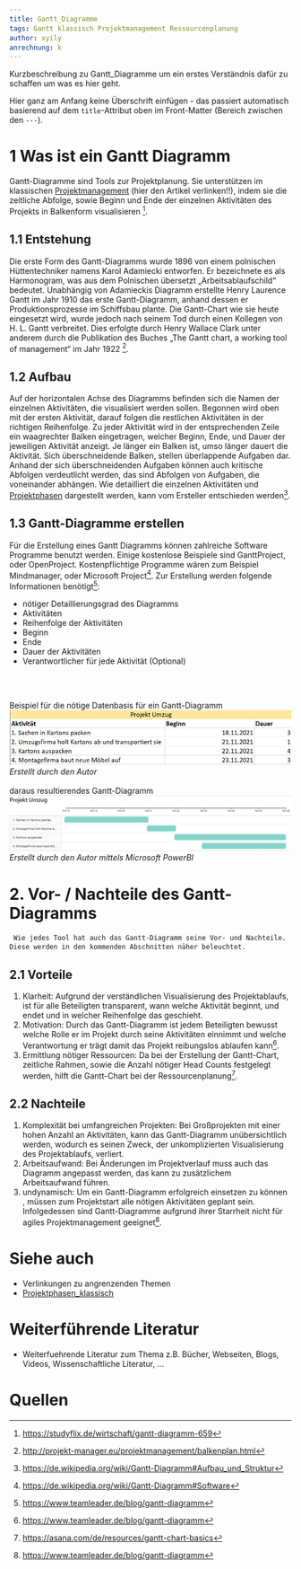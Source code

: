 ```yaml
---
title: Gantt_Diagramme
tags: Gantt klassisch Projektmanagement Ressourcenplanung
author: xyily
anrechnung: k
---
```


Kurzbeschreibung zu Gantt_Diagramme um ein erstes Verständnis dafür zu schaffen um was es hier geht.

Hier ganz am Anfang keine Überschrift einfügen - das passiert automatisch basierend auf dem `title`-Attribut
oben im Front-Matter (Bereich zwischen den `---`).

# 1 Was ist ein Gantt Diagramm
Gantt-Diagramme  sind Tools zur Projektplanung. Sie unterstützen im klassischen [Projektmanagement]( https://github.com/ManagingProjectsSuccessfully/ManagingProjectsSuccessfully.github.io/blob/main/kb/Projektmanagement.md)  (hier den Artikel verlinken!!), indem sie die zeitliche Abfolge, sowie Beginn und Ende der einzelnen Aktivitäten des Projekts in Balkenform visualisieren [^1].

## 1.1 Entstehung
Die erste Form des Gantt-Diagramms wurde 1896 von einem polnischen Hüttentechniker namens Karol Adamiecki entworfen. Er bezeichnete es als Harmonogram, was aus dem Polnischen übersetzt „Arbeitsablaufschild“ bedeutet. Unabhängig von Adamieckis Diagramm erstellte Henry Laurence Gantt im Jahr 1910 das erste Gantt-Diagramm, anhand dessen er Produktionsprozesse im Schiffsbau plante. Die Gantt-Chart wie sie heute eingesetzt wird, wurde jedoch nach seinem Tod durch einen Kollegen von H. L. Gantt verbreitet. Dies erfolgte durch Henry Wallace Clark unter anderem durch die Publikation des Buches „The Gantt chart, a working tool of management“ im Jahr 1922 [^2]. 

## 1.2 Aufbau 
Auf der horizontalen Achse des Diagramms befinden sich die Namen der einzelnen Aktivitäten, die visualisiert werden sollen. Begonnen wird oben mit der ersten Aktivität, darauf folgen die restlichen Aktivitäten in der richtigen Reihenfolge.  Zu jeder Aktivität wird in der entsprechenden Zeile ein waagrechter Balken eingetragen, welcher Beginn, Ende, und Dauer der jeweiligen Aktivität anzeigt. Je länger ein Balken ist, umso länger dauert die Aktivität. Sich überschneidende Balken, stellen überlappende Aufgaben dar. Anhand der sich überschneidenden Aufgaben können auch kritische Abfolgen verdeutlicht werden, das sind Abfolgen von Aufgaben, die voneinander abhängen. Wie detailliert die einzelnen Aktivitäten und [Projektphasen](https://github.com/ManagingProjectsSuccessfully.github.io/blob/main/kb/Projektphasen_klassisch.md) dargestellt werden, kann vom Ersteller entschieden werden[^3].


## 1.3 Gantt-Diagramme erstellen 
Für die Erstellung eines Gantt Diagramms können zahlreiche Software Programme benutzt werden. 
Einige kostenlose Beispiele sind GanttProject, oder OpenProject. Kostenpflichtige Programme wären zum Beispiel Mindmanager, oder Microsoft Project[^4]. Zur Erstellung werden folgende Informationen benötigt[^5]:
* nötiger Detaillierungsgrad des Diagramms
* Aktivitäten
* Reihenfolge der Aktivitäten 
* Beginn
* Ende
* Dauer der Aktivitäten
* Verantwortlicher für jede Aktivität (Optional)
<br>
<br>

 Beispiel für die nötige Datenbasis für ein Gantt-Diagramm   ![Beispielabbildung](Gantt_Diagramme/Datenbasis-gantt.jpg) <br>
_Erstellt durch den Autor_
 <br>
 <br>
 daraus resultierendes Gantt-Diagramm  ![Beispielabbildung](Gantt_Diagramme/Gantt-Umzug.jpg)<br>
_Erstellt durch den Autor mittels Microsoft PowerBI_

# 2.  Vor- / Nachteile des Gantt-Diagramms
     Wie jedes Tool hat auch das Gantt-Diagramm seine Vor- und Nachteile. Diese werden in den kommenden Abschnitten näher beleuchtet.

## 2.1 Vorteile 
1. Klarheit: Aufgrund der verständlichen Visualisierung des Projektablaufs, ist für alle Beteiligten transparent, wann welche Aktivität beginnt, und endet und in welcher Reihenfolge das geschieht.
2. Motivation: Durch das Gantt-Diagramm ist jedem Beteiligten bewusst welche Rolle er im Projekt durch seine Aktivitäten einnimmt und welche Verantwortung er trägt damit das Projekt reibungslos ablaufen kann[^5].
3. Ermittlung nötiger Ressourcen: Da bei der Erstellung der Gantt-Chart, zeitliche Rahmen, sowie die Anzahl nötiger Head Counts festgelegt werden, hilft die Gantt-Chart bei der Ressourcenplanung[^6].   

## 2.2 Nachteile
1. Komplexität bei umfangreichen Projekten: Bei Großprojekten mit einer hohen Anzahl an Aktivitäten, kann das Gantt-Diagramm unübersichtlich werden, wodurch es seinen Zweck, der unkomplizierten Visualisierung des Projektablaufs, verliert. 
2.  Arbeitsaufwand: Bei Änderungen im Projektverlauf muss auch das Diagramm angepasst werden, das kann zu zusätzlichem Arbeitsaufwand führen.
3. undynamisch: Um ein Gantt-Diagramm erfolgreich einsetzen zu können , müssen zum Projektstart alle nötigen Aktivitäten geplant sein. Infolgedessen sind Gantt-Diagramme aufgrund ihrer Starrheit nicht für agiles Projektmanagement geeignet[^5].



# Siehe auch

* Verlinkungen zu angrenzenden Themen
* [Projektphasen_klassisch](https://github.com/xyily/ManagingProjectsSuccessfully.github.io/blob/main/kb/Projektphasen_klassisch.md)

# Weiterführende Literatur

* Weiterfuehrende Literatur zum Thema z.B. Bücher, Webseiten, Blogs, Videos, Wissenschaftliche Literatur, ...

# Quellen

[^1]: https://studyflix.de/wirtschaft/gantt-diagramm-659
[^2]: http://projekt-manager.eu/projektmanagement/balkenplan.html
[^3]: https://de.wikipedia.org/wiki/Gantt-Diagramm#Aufbau_und_Struktur
[^4]: https://de.wikipedia.org/wiki/Gantt-Diagramm#Software
[^5]: https://www.teamleader.de/blog/gantt-diagramm
[^6]: https://asana.com/de/resources/gantt-chart-basics
